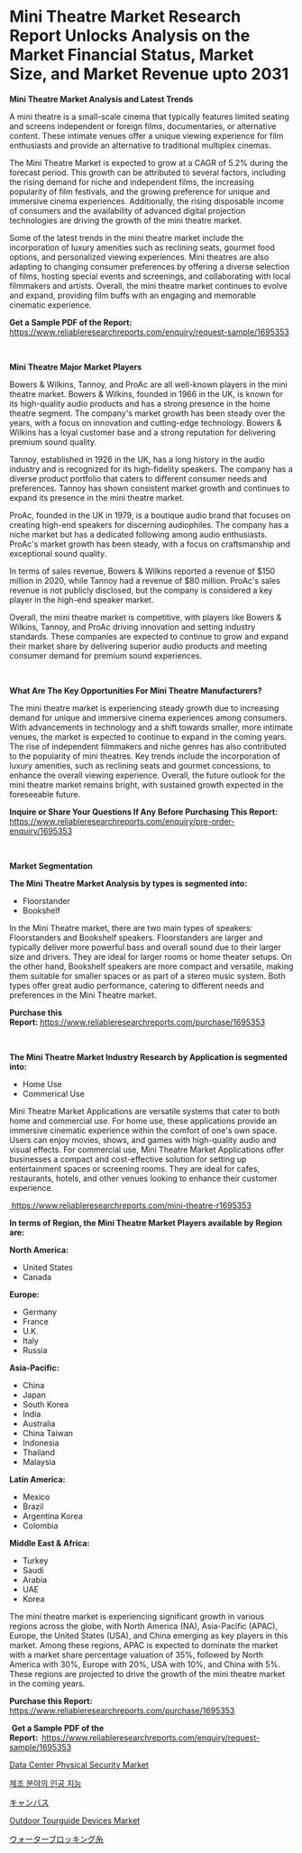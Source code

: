 <p><h1>Mini Theatre Market Research Report Unlocks Analysis on the Market Financial Status, Market Size, and Market Revenue upto 2031</h1></p><p><strong>Mini Theatre Market Analysis and Latest Trends</strong></p>
<p><p>A mini theatre is a small-scale cinema that typically features limited seating and screens independent or foreign films, documentaries, or alternative content. These intimate venues offer a unique viewing experience for film enthusiasts and provide an alternative to traditional multiplex cinemas.</p><p>The Mini Theatre Market is expected to grow at a CAGR of 5.2% during the forecast period. This growth can be attributed to several factors, including the rising demand for niche and independent films, the increasing popularity of film festivals, and the growing preference for unique and immersive cinema experiences. Additionally, the rising disposable income of consumers and the availability of advanced digital projection technologies are driving the growth of the mini theatre market.</p><p>Some of the latest trends in the mini theatre market include the incorporation of luxury amenities such as reclining seats, gourmet food options, and personalized viewing experiences. Mini theatres are also adapting to changing consumer preferences by offering a diverse selection of films, hosting special events and screenings, and collaborating with local filmmakers and artists. Overall, the mini theatre market continues to evolve and expand, providing film buffs with an engaging and memorable cinematic experience.</p></p>
<p><strong>Get a Sample PDF of the Report:&nbsp;</strong> <a href="https://www.reliableresearchreports.com/enquiry/request-sample/1695353">https://www.reliableresearchreports.com/enquiry/request-sample/1695353</a></p>
<p>&nbsp;</p>
<p><strong>Mini Theatre Major Market Players</strong></p>
<p><p>Bowers & Wilkins, Tannoy, and ProAc are all well-known players in the mini theatre market. Bowers & Wilkins, founded in 1966 in the UK, is known for its high-quality audio products and has a strong presence in the home theatre segment. The company's market growth has been steady over the years, with a focus on innovation and cutting-edge technology. Bowers & Wilkins has a loyal customer base and a strong reputation for delivering premium sound quality.</p><p>Tannoy, established in 1926 in the UK, has a long history in the audio industry and is recognized for its high-fidelity speakers. The company has a diverse product portfolio that caters to different consumer needs and preferences. Tannoy has shown consistent market growth and continues to expand its presence in the mini theatre market.</p><p>ProAc, founded in the UK in 1979, is a boutique audio brand that focuses on creating high-end speakers for discerning audiophiles. The company has a niche market but has a dedicated following among audio enthusiasts. ProAc's market growth has been steady, with a focus on craftsmanship and exceptional sound quality.</p><p>In terms of sales revenue, Bowers & Wilkins reported a revenue of $150 million in 2020, while Tannoy had a revenue of $80 million. ProAc's sales revenue is not publicly disclosed, but the company is considered a key player in the high-end speaker market.</p><p>Overall, the mini theatre market is competitive, with players like Bowers & Wilkins, Tannoy, and ProAc driving innovation and setting industry standards. These companies are expected to continue to grow and expand their market share by delivering superior audio products and meeting consumer demand for premium sound experiences.</p></p>
<p>&nbsp;</p>
<p><strong>What Are The Key Opportunities For Mini Theatre Manufacturers?</strong></p>
<p><p>The mini theatre market is experiencing steady growth due to increasing demand for unique and immersive cinema experiences among consumers. With advancements in technology and a shift towards smaller, more intimate venues, the market is expected to continue to expand in the coming years. The rise of independent filmmakers and niche genres has also contributed to the popularity of mini theatres. Key trends include the incorporation of luxury amenities, such as reclining seats and gourmet concessions, to enhance the overall viewing experience. Overall, the future outlook for the mini theatre market remains bright, with sustained growth expected in the foreseeable future.</p></p>
<p><strong>Inquire or Share Your Questions If Any Before Purchasing This Report:</strong> <a href="https://www.reliableresearchreports.com/enquiry/pre-order-enquiry/1695353">https://www.reliableresearchreports.com/enquiry/pre-order-enquiry/1695353</a></p>
<p>&nbsp;</p>
<p><strong>Market Segmentation</strong></p>
<p><strong>The Mini Theatre Market Analysis by types is segmented into:</strong></p>
<p><ul><li>Floorstander</li><li>Bookshelf</li></ul></p>
<p><p>In the Mini Theatre market, there are two main types of speakers: Floorstanders and Bookshelf speakers. Floorstanders are larger and typically deliver more powerful bass and overall sound due to their larger size and drivers. They are ideal for larger rooms or home theater setups. On the other hand, Bookshelf speakers are more compact and versatile, making them suitable for smaller spaces or as part of a stereo music system. Both types offer great audio performance, catering to different needs and preferences in the Mini Theatre market.</p></p>
<p><strong>Purchase this Report:&nbsp;</strong><a href="https://www.reliableresearchreports.com/purchase/1695353">https://www.reliableresearchreports.com/purchase/1695353</a></p>
<p>&nbsp;</p>
<p><strong>The Mini Theatre Market Industry Research by Application is segmented into:</strong></p>
<p><ul><li>Home Use</li><li>Commerical Use</li></ul></p>
<p><p>Mini Theatre Market Applications are versatile systems that cater to both home and commercial use. For home use, these applications provide an immersive cinematic experience within the comfort of one's own space. Users can enjoy movies, shows, and games with high-quality audio and visual effects. For commercial use, Mini Theatre Market Applications offer businesses a compact and cost-effective solution for setting up entertainment spaces or screening rooms. They are ideal for cafes, restaurants, hotels, and other venues looking to enhance their customer experience.</p></p>
<p><a href="https://www.reliableresearchreports.com/mini-theatre-r1695353">&nbsp;https://www.reliableresearchreports.com/mini-theatre-r1695353</a></p>
<p><strong>In terms of Region, the Mini Theatre Market Players available by Region are:</strong></p>
<p>
    <p> <strong> North America: </strong>
        <ul>
            <li>United States</li>
            <li>Canada</li>
        </ul>
        </p> 
    <p> <strong> Europe: </strong>
        <ul>
            <li>Germany</li>
            <li>France</li>
            <li>U.K.</li>
            <li>Italy</li>
            <li>Russia</li>
        </ul>
        </p> 
    <p> <strong> Asia-Pacific: </strong>
        <ul>
            <li>China</li>
            <li>Japan</li>
            <li>South Korea</li>
            <li>India</li>
            <li>Australia</li>
            <li>China Taiwan</li>
            <li>Indonesia</li>
            <li>Thailand</li>
            <li>Malaysia</li>
        </ul>
        </p> 
    <p> <strong> Latin America: </strong>
        <ul>
            <li>Mexico</li>
            <li>Brazil</li>
            <li>Argentina Korea</li>
            <li>Colombia</li>
        </ul>
        </p> 
    <p> <strong> Middle East & Africa: </strong>
        <ul>
            <li>Turkey</li>
            <li>Saudi</li>
            <li>Arabia</li>
            <li>UAE</li>
            <li>Korea</li>
        </ul>
    </p>
    </p>
<p><p>The mini theatre market is experiencing significant growth in various regions across the globe, with North America (NA), Asia-Pacific (APAC), Europe, the United States (USA), and China emerging as key players in this market. Among these regions, APAC is expected to dominate the market with a market share percentage valuation of 35%, followed by North America with 30%, Europe with 20%, USA with 10%, and China with 5%. These regions are projected to drive the growth of the mini theatre market in the coming years.</p></p>
<p><strong>Purchase this Report: </strong><a href="https://www.reliableresearchreports.com/purchase/1695353">https://www.reliableresearchreports.com/purchase/1695353</a></p>
<p>&nbsp;<strong>Get a Sample PDF of the Report:&nbsp;&nbsp;</strong><a href="https://www.reliableresearchreports.com/enquiry/request-sample/1695353">https://www.reliableresearchreports.com/enquiry/request-sample/1695353</a></p>
<p><strong></strong></p>
<p><p><a href="https://github.com/seekum/Market-Research-Report-List-2/blob/main/data-center-physical-security-market.md">Data Center Physical Security Market</a></p><p><a href="https://github.com/durgin521/Market-Research-Report-List-1/blob/main/765455259274.md">제조 분야의 인공 지능</a></p><p><a href="https://github.com/TerrellConn/Market-Research-Report-List-1/blob/main/349394313393.md">キャンバス</a></p><p><a href="https://www.linkedin.com/pulse/outdoor-tourguide-devices-market-goal-estimating-size-future-growth-ofjqf">Outdoor Tourguide Devices Market</a></p><p><a href="https://github.com/mohamedbakry57/Market-Research-Report-List-3/blob/main/660098860752.md">ウォーターブロッキング糸</a></p></p>